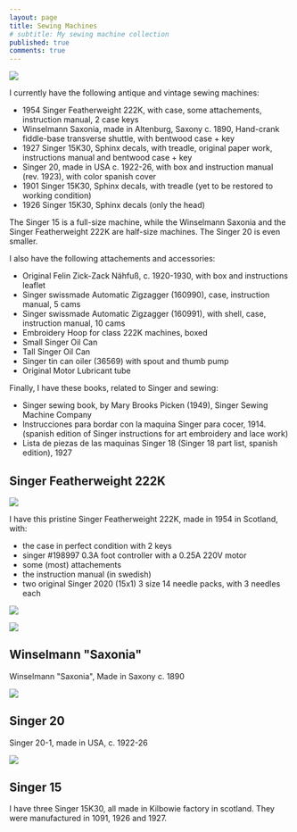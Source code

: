 ```yaml
---
layout: page
title: Sewing Machines
# subtitle: My sewing machine collection
published: true
comments: true
---
```


[![](../assets/img/vsm/222K/SingerFeatherweight222K.jpg)]()

I currently have the following antique and vintage sewing machines:

- 1954 Singer Featherweight 222K, with case, some attachements, instruction manual, 2 case keys
- Winselmann Saxonia, made in Altenburg, Saxony c. 1890, Hand-crank fiddle-base transverse shuttle, with bentwood case + key
- 1927 Singer 15K30, Sphinx decals, with treadle, original paper work, instructions manual and bentwood case + key
- Singer 20, made in USA c. 1922-26, with box and instruction manual (rev. 1923), with color spanish cover
- 1901 Singer 15K30, Sphinx decals, with treadle (yet to be restored to working condition)
- 1926 Singer 15K30, Sphinx decals (only the head)

The Singer 15 is a full-size machine, while the Winselmann Saxonia and the Singer Featherweight 222K are half-size machines. The Singer 20 is even smaller.

I also have the following attachements and accessories:

- Original Felin Zick-Zack Nähfuß, c. 1920-1930, with box and instructions leaflet
- Singer swissmade Automatic Zigzagger (160990), case, instruction manual, 5 cams 
- Singer swissmade Automatic Zigzagger (160991), with shell, case, instruction manual, 10 cams
- Embroidery Hoop for class 222K machines, boxed
- Small Singer Oil Can
- Tall Singer Oil Can
- Singer tin can oiler (36569) with spout and thumb pump
- Original Motor Lubricant tube

Finally, I have these books, related to Singer and sewing:

- Singer sewing book, by Mary Brooks Picken (1949), Singer Sewing Machine Company
- Instrucciones para bordar con la maquina Singer para cocer, 1914. (spanish edition of Singer instructions for art embroidery and lace work)
- Lista de piezas de las maquinas Singer 18 (Singer 18 part list, spanish edition), 1927

## Singer Featherweight 222K

[![](../assets/img/vsm/222K/Collage_Featherweight.jpg)]()

I have this pristine Singer Featherweight 222K, made in 1954 in Scotland, with:

- the case in perfect condition with 2 keys
- singer #198997 0.3A foot controller with a 0.25A 220V motor
- some (most) attachements
- the instruction manual (in swedish)
- two original Singer 2020 (15x1) 3 size 14 needle packs, with 3 needles each

[![](../assets/img/vsm/222K/Motor.jpg)]()

[![](../assets/img/vsm/222K/FootController.jpg)]()

## Winselmann "Saxonia"

Winselmann "Saxonia", Made in Saxony c. 1890

[![](../assets/img/vsm/saxonia/20240202_165749.jpg)]()

## Singer 20

Singer 20-1, made in USA, c. 1922-26

[![](../assets/img/vsm/singer20/20240119_170434.jpg)]()

## Singer 15

I have three Singer 15K30, all made in Kilbowie factory in scotland. They were manufactured in 1091, 1926 and 1927.
